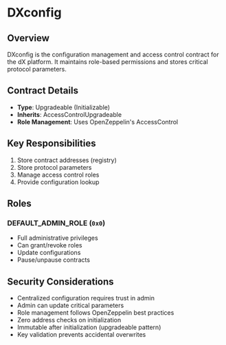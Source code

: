 # DXconfig

## Overview

DXconfig is the configuration management and access control contract for the dX platform. It maintains role-based permissions and stores critical protocol parameters.

## Contract Details

- **Type**: Upgradeable (Initializable)
- **Inherits**: AccessControlUpgradeable
- **Role Management**: Uses OpenZeppelin's AccessControl

## Key Responsibilities

1. Store contract addresses (registry)
2. Store protocol parameters
3. Manage access control roles
4. Provide configuration lookup

## Roles

### DEFAULT_ADMIN_ROLE (`0x0`)
- Full administrative privileges
- Can grant/revoke roles
- Update configurations
- Pause/unpause contracts

## Security Considerations

- Centralized configuration requires trust in admin
- Admin can update critical parameters
- Role management follows OpenZeppelin best practices
- Zero address checks on initialization
- Immutable after initialization (upgradeable pattern)
- Key validation prevents accidental overwrites


